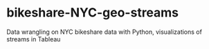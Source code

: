 # bikeshare-NYC-geo-streams
Data wrangling on NYC bikeshare data with Python, visualizations of streams in Tableau
